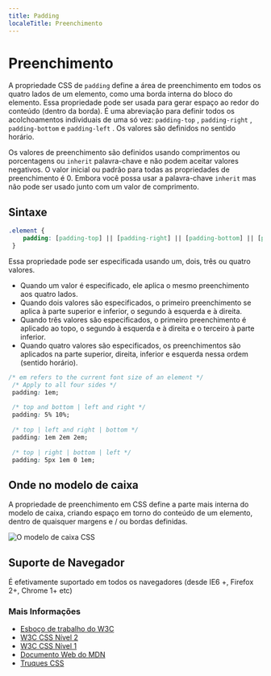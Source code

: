 ```yaml
---
title: Padding
localeTitle: Preenchimento
---
```

# Preenchimento

A propriedade CSS de `padding` define a área de preenchimento em todos os quatro lados de um elemento, como uma borda interna do bloco do elemento. Essa propriedade pode ser usada para gerar espaço ao redor do conteúdo (dentro da borda). É uma abreviação para definir todos os acolchoamentos individuais de uma só vez: `padding-top` , `padding-right` , `padding-bottom` e `padding-left` . Os valores são definidos no sentido horário.

Os valores de preenchimento são definidos usando comprimentos ou porcentagens ou `inherit` palavra-chave e não podem aceitar valores negativos. O valor inicial ou padrão para todas as propriedades de preenchimento é 0. Embora você possa usar a palavra-chave `inherit` mas não pode ser usado junto com um valor de comprimento.

## Sintaxe

```css
.element { 
    padding: [padding-top] || [padding-right] || [padding-bottom] || [padding-left]; 
 } 
```

Essa propriedade pode ser especificada usando um, dois, três ou quatro valores.

*   Quando um valor é especificado, ele aplica o mesmo preenchimento aos quatro lados.
*   Quando dois valores são especificados, o primeiro preenchimento se aplica à parte superior e inferior, o segundo à esquerda e à direita.
*   Quando três valores são especificados, o primeiro preenchimento é aplicado ao topo, o segundo à esquerda e à direita e o terceiro à parte inferior.
*   Quando quatro valores são especificados, os preenchimentos são aplicados na parte superior, direita, inferior e esquerda nessa ordem (sentido horário).

```css
/* em refers to the current font size of an element */ 
 /* Apply to all four sides */ 
 padding: 1em; 
 
 /* top and bottom | left and right */ 
 padding: 5% 10%; 
 
 /* top | left and right | bottom */ 
 padding: 1em 2em 2em; 
 
 /* top | right | bottom | left */ 
 padding: 5px 1em 0 1em; 
```

## Onde no modelo de caixa

A propriedade de preenchimento em CSS define a parte mais interna do modelo de caixa, criando espaço em torno do conteúdo de um elemento, dentro de quaisquer margens e / ou bordas definidas.

![O modelo de caixa CSS](https://www.w3.org/TR/css3-box/box.png)

## Suporte de Navegador

É efetivamente suportado em todos os navegadores (desde IE6 +, Firefox 2+, Chrome 1+ etc)

### Mais Informações

*   [Esboço de trabalho do W3C](https://www.w3.org/TR/css3-box/#the-padding)
*   [W3C CSS Nível 2](https://www.w3.org/TR/CSS2/box.html#propdef-padding)
*   [W3C CSS Nível 1](https://www.w3.org/TR/CSS1/#padding)
*   [Documento Web do MDN](https://developer.mozilla.org/en-US/docs/Web/CSS/padding)
*   [Truques CSS](https://css-tricks.com/almanac/properties/p/padding/)
